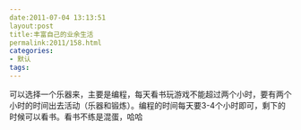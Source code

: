 ```yaml
---
date:2011-07-04 13:13:51
layout:post
title:丰富自己的业余生活
permalink:2011/158.html
categories:
- 默认
tags:
---
```



可以选择一个乐器来，主要是编程，每天看书玩游戏不能超过两个小时，要有两个小时的时间出去活动（乐器和锻炼）。编程的时间每天要3-4个小时即可，剩下的时候可以看书。看书不练是混蛋，哈哈